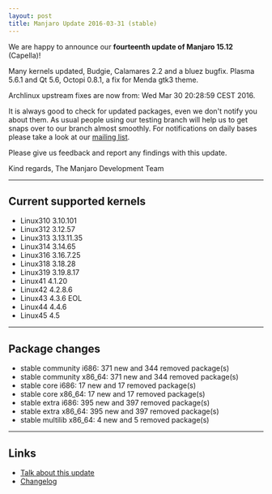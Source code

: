 ```yaml
---
layout: post
title: Manjaro Update 2016-03-31 (stable)
---
```


We are happy to announce our **fourteenth update of Manjaro 15.12** (Capella)!

Many kernels updated, Budgie, Calamares 2.2 and a bluez bugfix.
Plasma 5.6.1 and Qt 5.6, Octopi 0.8.1, a fix for Menda gtk3 theme.

Archlinux upstream fixes are now from: Wed Mar 30 20:28:59 CEST 2016.

It is always good to check for updated packages, even we don't notify you about them. As usual people using our testing branch will help us to get snaps over to our branch almost smoothly. For notifications on daily bases please take a look at our [mailing list](https://lists.manjaro.org/pipermail/manjaro-packages/).

Please give us feedback and report any findings with this update.

Kind regards,
The Manjaro Development Team

----

## Current supported kernels

* Linux310 3.10.101
* Linux312 3.12.57
* Linux313 3.13.11.35
* Linux314 3.14.65
* Linux316 3.16.7.25
* Linux318 3.18.28
* Linux319 3.19.8.17
* Linux41  4.1.20
* Linux42  4.2.8.6
* Linux43  4.3.6 EOL
* Linux44  4.4.6
* Linux45  4.5

----

## Package changes

* stable community i686:  371 new and 344 removed package(s)
* stable community x86_64:  371 new and 344 removed package(s)
* stable core i686:  17 new and 17 removed package(s)
* stable core x86_64:  17 new and 17 removed package(s)
* stable extra i686:  395 new and 397 removed package(s)
* stable extra x86_64:  395 new and 397 removed package(s)
* stable multilib x86_64:  4 new and 5 removed package(s)

----

## Links

* [Talk about this update](https://forum.manjaro.org/index.php?topic=32586.0)
* [Changelog](https://lists.manjaro.org/pipermail/manjaro-packages/Week-of-Mon-20160328/006561.html)
